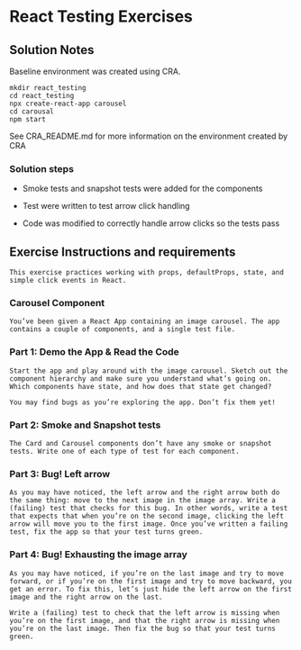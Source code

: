 # React Testing Exercises

## Solution Notes

Baseline environment was created using CRA.

    mkdir react_testing
    cd react_testing
    npx create-react-app carousel
    cd carousal
    npm start

See CRA_README.md for more information on the environment created by CRA

### Solution steps

- Smoke tests and snapshot tests were added for the components

- Test were written to test arrow click handling

- Code was modified to correctly handle arrow clicks so the tests pass

## Exercise Instructions and requirements

    This exercise practices working with props, defaultProps, state, and simple click events in React.

### Carousel Component

    You’ve been given a React App containing an image carousel. The app contains a couple of components, and a single test file.

### Part 1: Demo the App & Read the Code

    Start the app and play around with the image carousel. Sketch out the component hierarchy and make sure you understand what’s going on. Which components have state, and how does that state get changed?

    You may find bugs as you’re exploring the app. Don’t fix them yet!

### Part 2: Smoke and Snapshot tests

    The Card and Carousel components don’t have any smoke or snapshot tests. Write one of each type of test for each component.

### Part 3: Bug! Left arrow

    As you may have noticed, the left arrow and the right arrow both do the same thing: move to the next image in the image array. Write a (failing) test that checks for this bug. In other words, write a test that expects that when you’re on the second image, clicking the left arrow will move you to the first image. Once you’ve written a failing test, fix the app so that your test turns green.

### Part 4: Bug! Exhausting the image array

    As you may have noticed, if you’re on the last image and try to move forward, or if you’re on the first image and try to move backward, you get an error. To fix this, let’s just hide the left arrow on the first image and the right arrow on the last.

    Write a (failing) test to check that the left arrow is missing when you’re on the first image, and that the right arrow is missing when you’re on the last image. Then fix the bug so that your test turns green.
